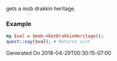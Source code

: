 gets a mob drakkin heritage.
### Example

```perl
my $val = $mob->GetDrakkinHeritage();
quest::say($val); # Returns uint
```


Generated On 2018-04-29T00:30:15-07:00